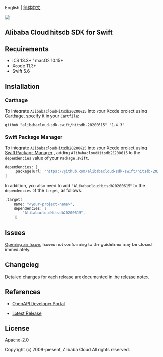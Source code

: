 English | [简体中文](README-CN.md)

![](https://aliyunsdk-pages.alicdn.com/icons/AlibabaCloud.svg)

## Alibaba Cloud hitsdb SDK for Swift

## Requirements

- iOS 13.3+ / macOS 10.15+
- Xcode 11.3+
- Swift 5.6

## Installation

### Carthage

To integrate `AlibabacloudHitsdb20200615` into your Xcode project using [Carthage](https://github.com/Carthage/Carthage), specify it in your `Cartfile`:

```ogdl
github "alibabacloud-sdk-swift/hitsdb-20200615" "1.4.3"
```

### Swift Package Manager

To integrate `AlibabacloudHitsdb20200615` into your Xcode project using [Swift Package Manager](https://swift.org/package-manager/) , adding `AlibabacloudHitsdb20200615` to the `dependencies` value of your `Package.swift`.

```swift
dependencies: [
    .package(url: "https://github.com/alibabacloud-sdk-swift/hitsdb-20200615.git", from: "1.4.3")
]
```

In addition, you also need to add `"AlibabacloudHitsdb20200615"` to the `dependencies` of the `target`, as follows:

```swift
.target(
    name: "<your-project-name>",
    dependencies: [
        "AlibabacloudHitsdb20200615",
    ])
```

## Issues

[Opening an Issue](https://github.com/alibabacloud-sdk-swift/hitsdb-20200615/issues/new), Issues not conforming to the guidelines may be closed immediately.

## Changelog

Detailed changes for each release are documented in the [release notes](./ChangeLog.txt).

## References

* [OpenAPI Developer Portal](https://next.api.alibabacloud.com/home)
- [Latest Release](https://github.com/alibabacloud-sdk-swift/hitsdb-20200615)

## License

[Apache-2.0](http://www.apache.org/licenses/LICENSE-2.0)

Copyright (c) 2009-present, Alibaba Cloud All rights reserved.
